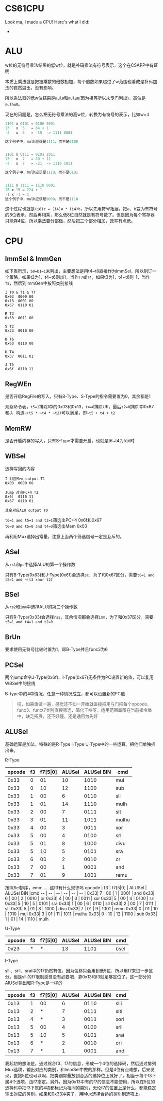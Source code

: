 # CS61CPU

Look ma, I made a CPU! Here's what I did:

-

# ALU

w位的无符号乘法结果的低w位，就是补码乘法有符号表示，这个在CSAPP中有证明

本质上乘法就是把被乘数的倍数相加，每个倍数如果超过了w范围也看成是补码加法的自然溢出，没有影响。

所以乘法器的低w位结果是`mul0`和`mulu0`(因为相等所以未专门列出)，高位是`mulhu0`。

现在的问题是，怎么把无符号乘法的高w位，转换为有符号的表示，比如w=4



```c
1101 x 0101 = 0100 0001
13   x  5   = 64 + 1
-3   x  5   = -15  -> 1111 0001

这个例子中，mulh应该是1111，而不是0100


1101 x 0111 = 0101 1011
13   x  7   = 80 + 11
-3   x  7   = -21  -> 1110 1011

这个例子中，mulh应该是1110，而不是0101


1111 x 1111 = 1110 0001
15 x 15 = 224 + 1
-1 x -1 = 1
这个例子中，mulh应该是0000，而不是1110
```

这个过程也就是`(i8)c = (i4)a * (i4)b`，所以先用符号拓展，把a、b变为有符号的8位表示，然后再相乘，那么低8位自然就是有符号数了。但是因为每个寄存器只能存4位，所以乘法要分部做，然后把三个部分相加，效率有点低。



# CPU

## ImmSel & ImmGen
如下表所示，`b0=b1=1`未列出，主要想法是用t4~t6直接作为ImmSel，所以制订一个策略，如果t2为1，t4~t6则加1，当作`T7`或`T4`，如果t3为1，t4~t6则-1，当作`T5`，然后到ImmGen中按照类别接线
```
I T0 & T1 & T7
0x03  0000 00
0x13  0001 00
0x67  0110 01

R T3
0x33  0011 00

S T2
0x23  0010 00

B T6
0x63  0110 00

U T4
0x37  0011 01

J T5
0x6f  0110 11

```


## RegWEn 

是否开启RegFile的写入，只有B-Type、S-Type的指令需要置为0，其余都是1

观察命令表，`t5=1`排除I中的0x03和0x13，`t4=0`排除UR，最后`t2=0`排除I中0x67和J，构造`~(t5 * ~t4 * ~t2)`可以满足，即`~t5 + t4 + t2`


## MemRW

是否开启内存的写入，只有S-Type才需要开启，也就是t6~t4为`010`时

## WBSel

选择写回的内容

```
I 对应Mem output T1
0x03  0000 00

Jump 对应PC+4 T2
0x6f  0110 11
0x67  0110 01

其余对应ALU output T0
```

`t6=1 and t5=1 and t2=1`筛选出PC+4 0x6f和0x67  
`t6=0 and t5=0 and t4=0`筛选出Mem 0x03

再利用Mux选择出常量，注意上面两个筛选信号一定是互斥的。


## ASel

从`rs1`和`pc`中选择ALU的第一个操作数

只有B-Type(0x63)和J-Type(0x6f)会选择`pc`，为了和0x67区分，需要`t6=1 and t5=1 and ~(t3 xnor t2)`

## BSel

从`rs2`和`imm`中选择ALU的第二个操作数

只有R-Type(0x33)会选择`rs2`，其余情况都会选择`imm`，为了和0x37区分，需要`t5=1 and t4=1 and t2=0`


## BrUn

要求使用无符号比较时置为1，即B-Type并且func3为6


## PCSel

两个jump命令J-Type(0x6f)、I-Type(0x67)无条件为PC设置新的值，可以复用WBSel中的接线

B-type中的4中情况，任意一种情况成立，都可以设置新的PC值

> 哎，如果重做一遍，感觉还不如一开始就直接把用与门把每个opcode、func3、funct7类别直接筛选，简化干啥呀，适用范围局限在当前指令集中，缺乏拓展，还不好懂，还是通用为先好


## ALUSel

基础运算是加法，特殊的是R-Type I-Type U-Type中的一些运算，把他们单独拆出来。


R-Type

opcode | f3 | f7[5\|0] | ALUSel | ALUSel BIN |cmd 
-- | -- | -- | -- | -- | -- |
0x33| 0 | 01 | 10 | 1010  | mul
0x33| 0 | 10 | 12 | 1100  | sub
0x33| 1 | 00 | 6  | 0110  | sll
0x33| 1 | 01 | 14 | 1110  | mulh
0x33| 2 | 00 | 7  | 0111  | slt
0x33| 3 | 01 | 11 | 1011  | mulhu
0x33| 4 | 00 | 3  | 0011  | xor
0x33| 5 | 00 | 4  | 0100  | srl
0x33| 5 | 01 | 8  | 1000  | divu
0x33| 5 | 10 | 5  | 0101  | sra
0x33| 6 | 00 | 2  | 0010  | or
0x33| 7 | 00 | 1  | 0001  | and
0x33| 7 | 01 | 9  | 1001  | remu

按照Sel排序，emm……这f3有什么规律吗
opcode | f3 | f7[5\|0] | ALUSel | ALUSel BIN |cmd 
-- | -- | -- | -- | -- | -- |
0x33| 7 | 00 | 1  | 0001  | and
0x33| 6 | 00 | 2  | 0010  | or
0x33| 4 | 00 | 3  | 0011  | xor
0x33| 5 | 00 | 4  | 0100  | srl
0x33| 5 | 10 | 5  | 0101  | sra
0x33| 1 | 00 | 6  | 0110  | sll
0x33| 2 | 00 | 7  | 0111  | slt
0x33| 5 | 01 | 8  | 1000  | divu
0x33| 7 | 01 | 9  | 1001  | remu
0x33| 0 | 01 | 10 | 1010  | mul
0x33| 3 | 01 | 11 | 1011  | mulhu
0x33| 0 | 10 | 12 | 1100  | sub
0x33| 1 | 01 | 14 | 1110  | mulh



U-Type

opcode | f3 | f7[5\|0] | ALUSel | ALUSel BIN |cmd 
-- | -- | -- | -- | -- | -- |
0x23| * | * | 13 | 1101  | bsel


I-Type

slli、srli、srai中的f7仍然有值，因为位移只会用到低5位，所以用f7来进一步区分。但是slli的f7限制感觉没有必要吧，靠0x13和f3就足够定位了。这一部分的AlUSel输出和R-Type是一样的

opcode | f3 | f7[5\|0] | ALUSel | ALUSel BIN | cmd 
-- | -- | -- | -- | -- | -- |
0x13| 1 | 00 | 6  | 0110  | slli
0x13| 2 | * | 7  | 0111  | slti
0x13| 4 | * | 3  | 0011  | xori
0x13| 5 | 00 | 4  | 0100  | srli
0x13| 5 | 10 | 5  | 0101  | srai
0x13| 6 | * | 2  | 0010  | ori
0x13| 7 | * | 1  | 0001  | andi


我起初的想法是，通过综合f3、f7的信息，形成一个4位的选择码，然后通过排列Mux选项，输出对应的类别，和ImmSel中做的那样，但是4位有点难想，后来发现，直接5位也可以啊，把类别常量放到合适的选择位上就好了，相当于每个f3下属4个选项，由f7指定。另外，因为0x13中有的f7的信息不能使用，所以在5位的选择码中把f3下属的4项都标记为相同的类别，无论f7的位置上是什么，都能稳定输出对应的类别。如果和0x33冲突了，用Mux选择合适的类别到选项上。
